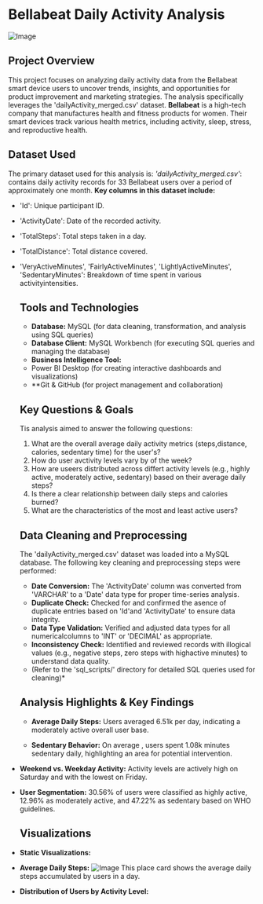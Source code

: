 # Bellabeat Daily Activity Analysis
![Image](https://github.com/user-attachments/assets/5a3c391a-0072-48de-9575-a8071f5b1e05)

## Project Overview
This project focuses on analyzing daily activity data from the Bellabeat smart device users to uncover trends, insights, and opportunities for product improvement and marketing strategies. The analysis specifically leverages the 'dailyActivity_merged.csv' dataset.
**Bellabeat** is a high-tech company that manufactures health and fitness products for women. Their smart devices track various health metrics, including activity, sleep, stress, and reproductive health.

## Dataset Used
The primary dataset used for this analysis is:
*'dailyActivity_merged.csv'*:
contains daily activity records for 33 Bellabeat users over a period of approximately one month.
**Key columns in this dataset include:**
* 'Id': Unique participant ID.
* 'ActivityDate': Date of the recorded activity.
* 'TotalSteps': Total steps taken in a day.
* 'TotalDistance': Total distance covered.
* 'VeryActiveMinutes',
  'FairlyActiveMinutes',
  'LightlyActiveMinutes',
  'SedentaryMinutes': Breakdown of time spent in various activityintensities.

  ## Tools and Technologies
  * **Database:** MySQL (for data cleaning, transformation, and analysis using SQL queries)
  * **Database Client:** MySQL Workbench (for executing SQL queries and managing the database)
  * **Business Intelligence Tool:**
  * Power BI Desktop (for creating interactive dashboards and visualizations)
  * **Git & GitHub (for project management and collaboration)
 
  ## Key Questions & Goals
  Tis analysis aimed to answer the following questions:
  1. What are the overall average daily activity metrics (steps,distance, calories, sedentary time) for the user's?
  2. How do user avctivity levels vary by of the week?
  3. How are useers distributed across differt activity levels (e.g., highly active, moderately active, sedentary) based on their average daily steps?
  4. Is there a clear relationship between daily steps and calories burned?
  5. What are the characteristics of the most and least active users?
 
  ## Data Cleaning and Preprocessing
  The 'dailyActivity_merged.csv' dataset was loaded into a MySQL database. The following key cleaning and preprocessing steps were performed:
  * **Date Conversion:** The 'ActivityDate' column was converted from 'VARCHAR' to a 'Date' data type for proper time-series analysis.
  * **Duplicate Check:** Checked for and confirmed the asence of duplicate entries based on 'Id'and 'ActivityDate' to ensure data integrity.
  * **Data Type Validation:** Verified and adjusted data types for all numericalcolumns to 'INT' or 'DECIMAL' as appropriate.
  * **Inconsistency Check:** Identified and reviewed records with illogical values (e.g., negative steps, zero steps with highactive minutes) to understand data quality.
  * (Refer to the 'sql_scripts/' directory for detailed SQL queries used for cleaning)*
    
  ## Analysis Highlights & Key Findings
  * **Average Daily Steps:**
  Users averaged 6.51k per day, indicating a moderately active overall user base.

  * **Sedentary Behavior:**
  On average , users spent 1.08k minutes sedentary daily, highlighting an area for potential intervention.

* **Weekend vs. Weekday Activity:**
Activity levels are actively high on Saturday and with the lowest on Friday.

* **User Segmentation:**
30.56% of users were classified as highly active, 12.96% as moderately active, and 47.22% as sedentary based on WHO guidelines.

  ## Visualizations
* **Static Visualizations:**
* **Average Daily Steps:**
![Image](https://github.com/user-attachments/assets/e6d59f0f-883c-4cf8-88fc-9c3229200ba6)
This place card shows the average daily steps accumulated by users in a day.

* **Distribution of Users by Activity Level:**

  
  
    
  
